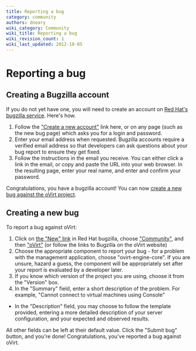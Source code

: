 ```yaml
---
title: Reporting a bug
category: community
authors: dneary
wiki_category: Community
wiki_title: Reporting a bug
wiki_revision_count: 1
wiki_last_updated: 2012-10-05
---
```


<!-- TODO: Content review -->

# Reporting a bug

## Creating a Bugzilla account

If you do not yet have one, you will need to create an account on [Red Hat's bugzilla service](http://bugzilla.redhat.com). Here's how.

1.  Follow the ["Create a new account"](https://bugzilla.redhat.com/createaccount.cgi) link here, or on any page (such as the new bug page) which asks you for a login and password.
2.  Enter your email address when requested. Bugzilla accounts require a verified email address so that developers can ask questions about your bug report to ensure they get fixed.
3.  Follow the instructions in the email you receive. You can either click a link in the email, or copy and paste the URL into your web browser. In the resulting page, enter your real name, and enter and confirm your password.

Congratulations, you have a bugzilla account! You can now [create a new bug against the oVirt project](https://bugzilla.redhat.com/enter_bug.cgi?classification=ovirt).

## Creating a new bug

To report a bug against oVirt:

1.  Click on [the "New" link](https://bugzilla.redhat.com/enter_bug.cgi) in Red Hat bugzilla, choose ["Community"](https://bugzilla.redhat.com/enter_bug.cgi?classification=Community), and then ["oVirt"](https://bugzilla.redhat.com/enter_bug.cgi?classification=oVirt) (or follow the links to Bugzilla on the oVirt website)
2.  Choose the appropriate component to report your bug - for a problem with the management application, choose "ovirt-engine-core". If you are unsure, hazard a guess, the component will be appropriately set after your report is evaluated by a developer later.
3.  If you know which version of the project you are using, choose it from the "Version" box.
4.  In the "Summary" field, enter a short description of the problem. For example, "Cannot connect to virtual machines using Console"

*   In the "Description" field, you may choose to follow the template provided, entering a more detailed description of your server configuration, and your expected and observed results.

All other fields can be left at their default value. Click the "Submit bug" button, and you're done! Congratulations, you've reported a bug against oVirt.

